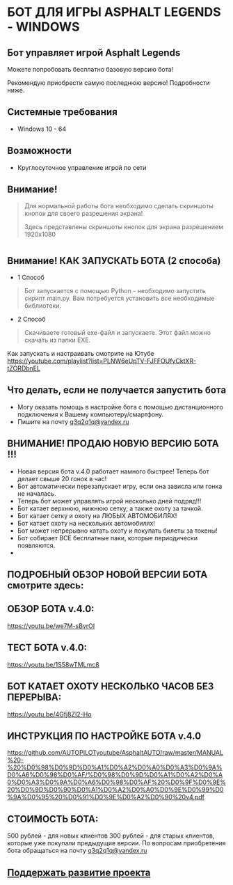 # БОТ ДЛЯ ИГРЫ ASPHALT LEGENDS - WINDOWS
## Бот управляет игрой Asphalt Legends

Можете попробовать бесплатно базовую версию бота! 

Рекомендую приобрести самую последнюю версию!
Подробности ниже.

## Системные требования

- Windows 10 - 64


## Возможности

- Круглосуточное управление игрой по сети 

## Внимание!

> Для нормальной работы бота
> необходимо сделать скриншоты кнопок
> для своего разрешения экрана!
> 
> Здесь представлены скриншоты кнопок
> для экрана разрешением 1920х1080
#
#
## Внимание! КАК ЗАПУСКАТЬ БОТА (2 способа)
- 1 Способ
> Бот запускается с помощью Python - необходимо запустить скрипт main.py. 
Вам потребуется установить все необходимые библиотеки.
- 2 Способ
> Скачиваете готовый exe-файл и запускаете. Этот файл можно скачать из папки EXE.

Как запускать и настраивать смотрите на Ютубе
https://youtube.com/playlist?list=PLNW6eUpTV-FJFFOUfvCktXR-tZORDbnEL

## Что делать, если не получается запустить бота
- Могу оказать помощь в настройке бота с помощью дистанционного подключения к Вашему компьютеру/смартфону.
- Пишите на почту q3q2q1q@yandex.ru

## ВНИМАНИЕ! ПРОДАЮ НОВУЮ ВЕРСИЮ БОТА !!!
- Новая версия бота v.4.0 работает намного быстрее! Теперь бот делает свыше 20 гонок в час!
- Бот автоматически перезапускает игру, если она зависла или гонка не началась.
- Теперь бот может управлять игрой несколько дней подряд!!!
- Бот катает верхнюю, нижнюю сетку, а также охоту за тачкой. 
- Бот катает сетку и охоту на ЛЮБЫХ АВТОМОБИЛЯХ!
- Бот катает охоту на нескольких автомобилях!
- Бот может непрерывно катать охоту и покупать билеты за токены!
- Бот собирает ВСЕ бесплатные паки, которые периодически появляются.
- 
## ПОДРОБНЫЙ ОБЗОР НОВОЙ ВЕРСИИ БОТА смотрите здесь:

## ОБЗОР БОТА v.4.0:
https://youtu.be/we7M-sBvrOI

## ТЕСТ БОТА v.4.0:
https://youtu.be/1S58wTMLmc8

## БОТ КАТАЕТ ОХОТУ НЕСКОЛЬКО ЧАСОВ БЕЗ ПЕРЕРЫВА:
https://youtu.be/4Gfj8ZI2-Ho

## ИНСТРУКЦИЯ ПО НАСТРОЙКЕ БОТА v.4.0
https://github.com/AUTOPILOTyoutube/AsphaltAUTO/raw/master/MANUAL%20-%20%D0%98%D0%9D%D0%A1%D0%A2%D0%A0%D0%A3%D0%9A%D0%A6%D0%98%D0%AF/%D0%98%D0%9D%D0%A1%D0%A2%D0%A0%D0%A3%D0%9A%D0%A6%D0%98%D0%AF%20%D0%9F%D0%9E%20%D0%9D%D0%90%D0%A1%D0%A2%D0%A0%D0%9E%D0%99%D0%9A%D0%95%20%D0%91%D0%9E%D0%A2%D0%90%20v4.pdf

## СТОИМОСТЬ БОТА:
500 рублей - для новых клиентов
300 рублей - для старых клиентов, которые уже покупали предыдущие версии.
По вопросам приобретения бота обращаться на почту q3q2q1q@yandex.ru


## [Поддержать развитие проекта](https://www.donationalerts.com/r/autopilotyoutube)
